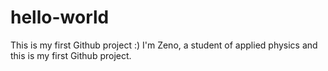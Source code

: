 # hello-world
This is my first Github project :)
I'm Zeno, a student of applied physics and this is my first Github project. 
